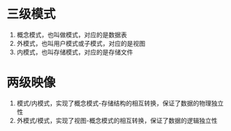 # 三级模式

1. 概念模式，也叫做模式，对应的是数据表
2. 外模式，也叫用户模式或子模式，对应的是视图
3. 内模式，也叫存储模式，对应的是存储文件

# 两级映像

1. 模式/内模式，实现了概念模式-存储结构的相互转换，保证了数据的物理独立性
2. 外模式/模式，实现了视图-概念模式的相互转换，保证了数据的逻辑独立性
